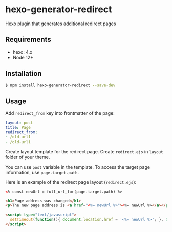 # hexo-generator-redirect

Hexo plugin that generates additional redirect pages

## Requirements
- hexo: 4.x
- Node 12+

## Installation

```bash
$ npm install hexo-generator-redirect --save-dev
```

## Usage

Add `redirect_from` key into frontmatter of the page:

```yaml
layout: post
title: Page
redirect_from:
- /old-url1
- /old-url1
```

Create layout template for the redirect page. Create `redirect.ejs` in `layout` folder of your theme.

You can use `post` variable in the template. To access the target page information, use `page.target.path`.

Here is an example of the redirect page layout (`redirect.ejs`):

```html
<% const newUrl = full_url_for(page.target.path) %>

<h1>Page address was changed</h1>
<p>The new page address is <a href="<%= newUrl %>"><%= newUrl %></a></p>

<script type="text/javascript">
  setTimeout(function(){ document.location.href = '<%= newUrl %>'; }, 5000);
</script>
```
